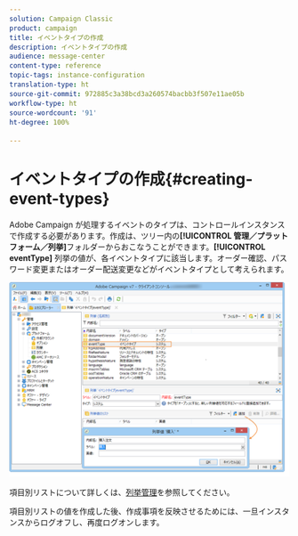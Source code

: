 ```yaml
---
solution: Campaign Classic
product: campaign
title: イベントタイプの作成
description: イベントタイプの作成
audience: message-center
content-type: reference
topic-tags: instance-configuration
translation-type: ht
source-git-commit: 972885c3a38bcd3a260574bacbb3f507e11ae05b
workflow-type: ht
source-wordcount: '91'
ht-degree: 100%

---
```



# イベントタイプの作成{#creating-event-types}

Adobe Campaign が処理するイベントのタイプは、コントロールインスタンスで作成する必要があります。作成は、ツリー内の&#x200B;**[!UICONTROL 管理／プラットフォーム／列挙]**&#x200B;フォルダーからおこなうことができます。**[!UICONTROL eventType]** 列挙の値が、各イベントタイプに該当します。オーダー確認、パスワード変更またはオーダー配送変更などがイベントタイプとして考えられます。

![](assets/messagecenter_eventtype_enum_001.png)

項目別リストについて詳しくは、[列挙管理](../../platform/using/managing-enumerations.md)を参照してください。

項目別リストの値を作成した後、作成事項を反映させるためには、一旦インスタンスからログオフし、再度ログオンします。
